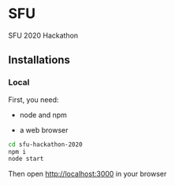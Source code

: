 # SFU
SFU 2020 Hackathon 

## Installations

### Local

First, you need:

- node and npm

- a web browser

```bash
cd sfu-hackathon-2020
npm i
node start
```

Then open <http://localhost:3000> in your browser

